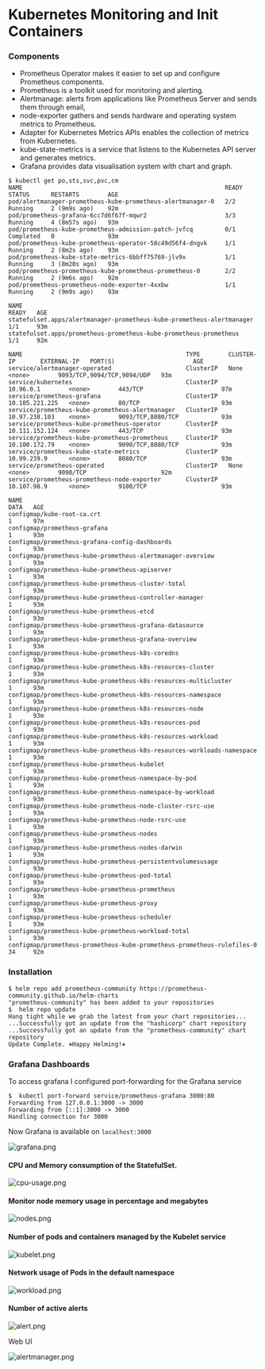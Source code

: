 # Kubernetes Monitoring and Init Containers

### Components

* Prometheus Operator makes it easier to set up and configure Prometheus components.
* Prometheus is a toolkit used for monitoring and alerting.
* Alertmanage: alerts from applications like Prometheus Server and sends them through email, 
* node-exporter gathers and sends hardware and operating system metrics to Prometheus.
* Adapter for Kubernetes Metrics APIs enables the collection of metrics from Kubernetes.
* kube-state-metrics is a service that listens to the Kubernetes API server and generates metrics.
* Grafana provides data visualisation system with chart and graph.

```shell
$ kubectl get po,sts,svc,pvc,cm
NAME                                                         READY   STATUS      RESTARTS        AGE
pod/alertmanager-prometheus-kube-prometheus-alertmanager-0   2/2     Running     2 (9m9s ago)    92m
pod/prometheus-grafana-6cc7d6f67f-mqwr2                      3/3     Running     4 (8m57s ago)   93m
pod/prometheus-kube-prometheus-admission-patch-jvfcq         0/1     Completed   0               93m
pod/prometheus-kube-prometheus-operator-58c49d56f4-dngvk     1/1     Running     2 (8m2s ago)    93m
pod/prometheus-kube-state-metrics-6bbff75769-jlv9x           1/1     Running     3 (8m20s ago)   93m
pod/prometheus-prometheus-kube-prometheus-prometheus-0       2/2     Running     2 (9m6s ago)    92m
pod/prometheus-prometheus-node-exporter-4xxbw                1/1     Running     2 (9m9s ago)    93m

NAME                                                                    READY   AGE
statefulset.apps/alertmanager-prometheus-kube-prometheus-alertmanager   1/1     93m
statefulset.apps/prometheus-prometheus-kube-prometheus-prometheus       1/1     92m

NAME                                              TYPE        CLUSTER-IP       EXTERNAL-IP   PORT(S)                      AGE
service/alertmanager-operated                     ClusterIP   None             <none>        9093/TCP,9094/TCP,9094/UDP   93m
service/kubernetes                                ClusterIP   10.96.0.1        <none>        443/TCP                      97m
service/prometheus-grafana                        ClusterIP   10.105.221.225   <none>        80/TCP                       93m
service/prometheus-kube-prometheus-alertmanager   ClusterIP   10.97.238.103    <none>        9093/TCP,8080/TCP            93m
service/prometheus-kube-prometheus-operator       ClusterIP   10.111.152.124   <none>        443/TCP                      93m
service/prometheus-kube-prometheus-prometheus     ClusterIP   10.100.172.79    <none>        9090/TCP,8080/TCP            93m
service/prometheus-kube-state-metrics             ClusterIP   10.99.239.9      <none>        8080/TCP                     93m
service/prometheus-operated                       ClusterIP   None             <none>        9090/TCP                     92m
service/prometheus-prometheus-node-exporter       ClusterIP   10.107.98.9      <none>        9100/TCP                     93m

NAME                                                                     DATA   AGE
configmap/kube-root-ca.crt                                               1      97m
configmap/prometheus-grafana                                             1      93m
configmap/prometheus-grafana-config-dashboards                           1      93m
configmap/prometheus-kube-prometheus-alertmanager-overview               1      93m
configmap/prometheus-kube-prometheus-apiserver                           1      93m
configmap/prometheus-kube-prometheus-cluster-total                       1      93m
configmap/prometheus-kube-prometheus-controller-manager                  1      93m
configmap/prometheus-kube-prometheus-etcd                                1      93m
configmap/prometheus-kube-prometheus-grafana-datasource                  1      93m
configmap/prometheus-kube-prometheus-grafana-overview                    1      93m
configmap/prometheus-kube-prometheus-k8s-coredns                         1      93m
configmap/prometheus-kube-prometheus-k8s-resources-cluster               1      93m
configmap/prometheus-kube-prometheus-k8s-resources-multicluster          1      93m
configmap/prometheus-kube-prometheus-k8s-resources-namespace             1      93m
configmap/prometheus-kube-prometheus-k8s-resources-node                  1      93m
configmap/prometheus-kube-prometheus-k8s-resources-pod                   1      93m
configmap/prometheus-kube-prometheus-k8s-resources-workload              1      93m
configmap/prometheus-kube-prometheus-k8s-resources-workloads-namespace   1      93m
configmap/prometheus-kube-prometheus-kubelet                             1      93m
configmap/prometheus-kube-prometheus-namespace-by-pod                    1      93m
configmap/prometheus-kube-prometheus-namespace-by-workload               1      93m
configmap/prometheus-kube-prometheus-node-cluster-rsrc-use               1      93m
configmap/prometheus-kube-prometheus-node-rsrc-use                       1      93m
configmap/prometheus-kube-prometheus-nodes                               1      93m
configmap/prometheus-kube-prometheus-nodes-darwin                        1      93m
configmap/prometheus-kube-prometheus-persistentvolumesusage              1      93m
configmap/prometheus-kube-prometheus-pod-total                           1      93m
configmap/prometheus-kube-prometheus-prometheus                          1      93m
configmap/prometheus-kube-prometheus-proxy                               1      93m
configmap/prometheus-kube-prometheus-scheduler                           1      93m
configmap/prometheus-kube-prometheus-workload-total                      1      93m
configmap/prometheus-prometheus-kube-prometheus-prometheus-rulefiles-0   34     92m
```

### Installation 
```shell
$ helm repo add prometheus-community https://prometheus-community.github.io/helm-charts
"prometheus-community" has been added to your repositories
$  helm repo update
Hang tight while we grab the latest from your chart repositories...
...Successfully got an update from the "hashicorp" chart repository
...Successfully got an update from the "prometheus-community" chart repository
Update Complete. ⎈Happy Helming!⎈
```

### Grafana Dashboards

To access grafana I configured port-forwarding for the Grafana service

```shell
$  kubectl port-forward service/prometheus-grafana 3000:80
Forwarding from 127.0.0.1:3000 -> 3000
Forwarding from [::1]:3000 -> 3000
Handling connection for 3000
```

Now Grafana is available on `localhost:3000`

![grafana.png](images/grafana-dashboard.png) 

#### CPU and Memory consumption of the StatefulSet.

![cpu-usage.png](images/cpu-usage.png)

#### Monitor node memory usage in percentage and megabytes

![nodes.png](images/nodes.png)

#### Number of pods and containers managed by the Kubelet service

![kubelet.png](images/kubelet.png)

#### Network usage of Pods in the default namespace

![workload.png](images/workload.png)

#### Number of active alerts

![alert.png](images/alerts.png)

Web UI

![alertmanager.png](images/alertmanager.png)